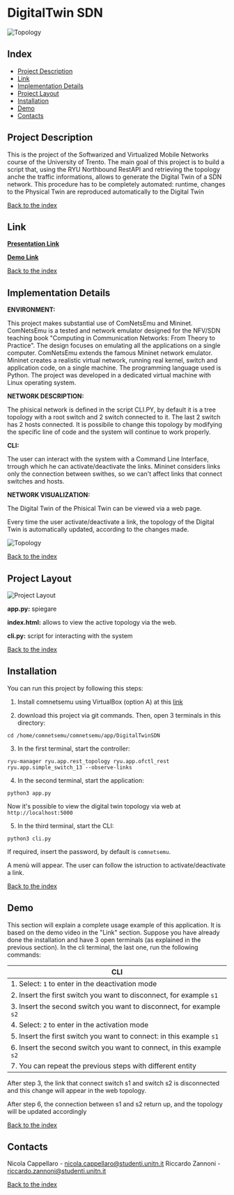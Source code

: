 # DigitalTwin SDN
![Topology](/images/topo2.png) 


## Index
- [Project Description](#Project-Description)
- [Link](#Link)
- [Implementation Details](#Implementation-Details)
- [Project Layout](#Project-Layout)
- [Installation](#Installation)
- [Demo](#Demo)
- [Contacts](#Contacts)

## Project Description

This is the project of the Softwarized and Virtualized Mobile Networks course of the University of Trento.
The main goal of this project is to build a script that, using the RYU Northbound RestAPI and retrieving the topology anche the traffic informations, allows to generate the Digital Twin of a  SDN network.
This procedure has to be completely automated: runtime, changes to the Physical Twin are reproduced automatically to the Digital Twin


[Back to the index](#Index)


## Link

[**Presentation Link**](https://)

[**Demo Link**](https://) 

[Back to the index](#Index)

## Implementation Details
**ENVIRONMENT:**

This project makes substantial use of ComNetsEmu and Mininet. ComNetsEmu is a tested and network emulator designed for the NFV/SDN teaching book "Computing in Communication Networks: From Theory to Practice". The design focuses on emulating all the applications on a single computer. ComNetsEmu extends the famous Mininet network emulator. Mininet creates a realistic virtual network, running real kernel, switch and application code, on a single machine. The programming language used is Python. The project was developed in a dedicated virtual machine with Linux operating system.

**NETWORK DESCRIPTION:**

The phisical network is defined in the script CLI.PY, by default it is a tree topology with a root switch and 2 switch connected to it. The last 2 switch has 2 hosts connected. It is possibile to change this topology by modifying the specific line of code and the system will continue to work properly.


**CLI:**

The user can interact with the system with a Command Line Interface, trrough which he can activate/deactivate the links. 
Mininet considers links only the connection between swithes, so we can't affect links that connect switches and hosts.


**NETWORK VISUALIZATION:**


The Digital Twin of the Phisical Twin can be viewed via a web page.

Every time the user activate/deactivate a link, the topology of the Digital Twin is automatically updated, according to the changes made.

![Topology](/images/server.png) 



[Back to the index](#Index)


## Project Layout
![Project Layout](/images/tree.png)


**app.py:** spiegare

**index.html:** allows to view the active topology via the web.

**cli.py:** script for interacting with the system



[Back to the index](#Index)


## Installation
You can run this project by following this steps:
1. Install comnetsemu using VirtualBox (option A) at this [link](https://www.granelli-lab.org/researches/relevant-projects/comnetsemu-labs)

2. download this project via git commands. Then, open 3 terminals in this directory:

```
cd /home/comnetsemu/comnetsemu/app/DigitalTwinSDN
```

3. In the first terminal, start the controller:

```
ryu-manager ryu.app.rest_topology ryu.app.ofctl_rest ryu.app.simple_switch_13 --observe-links
```


4. In the second terminal, start the application:

```
python3 app.py
```
Now it's possible to view the digital twin topology via web at ```http://localhost:5000```

5. In the third terminal, start the CLI:

```
python3 cli.py
```
If required, insert the password, by default is ``` comnetsemu ```.

A menù will appear. The user can follow the istruction to activate/deactivate a link.

[Back to the index](#Index)

## Demo

This section will explain a complete usage example of this application.
It is based on the demo video in the "Link" section.
Suppose you have already done the installation and have 3 open terminals (as explained in the previous section).
In the cli terminal, the last one, run the following commands:

| CLI                                                                               |
|-----------------------------------------------------------------------------------|
|1. Select: ```1```  to enter in the deactivation mode                              |
|2. Insert the first switch you want to disconnect, for example ```s1```            |  
|3. Insert the second switch you want to disconnect, for example ```s2```           |  
|4. Select: ```2```  to enter in the activation mode                                |
|5. Insert the first switch you want to connect: in this example ```s1```           |  
|6. Insert the second switch you want to connect, in this example ```s2```          | 
|7. You can repeat the previous steps with different entity                         |

After step 3, the link that connect switch s1 and switch s2 is disconnected and this change will appear in the web topology.


After step 6, the connection between s1 and s2 return up, and the topology will be updated accordingly

[Back to the index](#Index)

## Contacts
Nicola Cappellaro - nicola.cappellaro@studenti.unitn.it
Riccardo Zannoni - riccardo.zannoni@studenti.unitn.it

[Back to the index](#Index)


